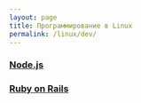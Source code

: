 ```yaml
---
layout: page
title: Программирование в Linux
permalink: /linux/dev/
---
```


### [Node.js](/linux/dev/nodejs/)

### [Ruby on Rails](/linux/dev/ruby-on-rails/)
